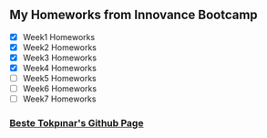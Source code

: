 ## My Homeworks from Innovance Bootcamp

- [x] Week1 Homeworks
- [x] Week2 Homeworks
- [x] Week3 Homeworks
- [x] Week4 Homeworks
- [ ] Week5 Homeworks
- [ ] Week6 Homeworks
- [ ] Week7 Homeworks

### [Beste Tokpınar's Github Page](https://github.com/bstkpnr "Beste Tokpınar's Github Page")

